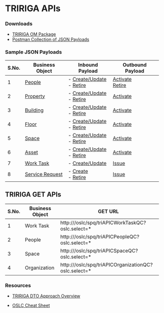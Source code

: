 # TRIRIGA APIs

### Downloads
 - [TRIRIGA OM Package](/docs/ompackages/)
 - [Postman Collection of JSON Payloads](/docs/APIConnect_v2.postman_collection.json)

### Sample JSON Payloads

S.No. | Business Object | Inbound Payload | Outbound Payload
---|---|---|---
1 | [People](/markdowns/People.md) | - [Create/Update](/docs/Payload_IN_Create_People.json) <br> - [Retire](/docs/Payload_IN_Retire_People.json) | [Activate](/docs/Payload_OUT_Activate_People.json) <br> [Retire](/docs/Payload_OUT_Retire_People.json)
2 | [Property](/markdowns/Property.md) | - [Create/Update](/docs/Payload_IN_Create_Property.json) <br> - [Retire](/docs/Payload_IN_Retire_Property.json) | [Activate](/docs/Payload_OUT_Property.json) 
3 | [Building](/markdowns/Building.md) | - [Create/Update](/docs/Payload_IN_Create_Building.json) <br> - [Retire](/docs/Payload_IN_Retire_Building.json) | [Activate](/docs/Payload_OUT_Building.json) 
4 | [Floor](/markdowns/Floor.md) | - [Create/Update](/docs/Payload_IN_Create_Floor.json) <br> - [Retire](/docs/Payload_IN_Retire_Floor.json) | [Activate](/docs/Payload_OUT_Floor.json) 
5 | [Space](/markdowns/Space.md) | - [Create/Update](/docs/Payload_IN_Create_Space.json) <br> - [Retire](/docs/Payload_IN_Retire_Space.json) | [Activate](/docs/Payload_OUT_Space.json) 
6 | [Asset](/markdowns/Asset.md) | - [Create/Update](/docs/Payload_IN_Create_Asset.json) <br> - [Retire](/docs/Payload_IN_Retire_Asset.json) | [Activate](/docs/Payload_OUT_Asset.json) 
7 | [Work Task](/markdowns/WorkTask.md) | - [Create/Update](/docs/Payload_IN_Create_WorkTask.json) | [Issue](/docs/Payload_OUT_WorkTask.json) | inbound_flow
8 | [Service Request](/markdowns/ServiceRequest.md) | - [Create](/docs/Payload_IN_Create_ServiceRequest.json) <br> - [Retire](/docs/Payload_IN_Retire_ServiceRequest.json) | [Issue](/docs/Payload_OUT_ServiceRequest.json) 


## TRIRIGA GET APIs

   S.No. | Business Object | GET URL
   ---|---|---
   1 | Work Task | http://<host>/oslc/spq/triAPICWorkTaskQC?oslc.select=*
   2 | People | http://<host>/oslc/spq/triAPICPeopleQC?oslc.select=*
   3 | Space  | http://<host>/oslc/spq/triAPICSpaceQC?oslc.select=*
   4 | Organization | http://<host>/oslc/spq/triAPICOrganizationQC?oslc.select=*
   
### Resources

 - [TRIRIGA DTO Approach Overview](/docs/TRIRIGA_DTO.pdf)
 
 - [OSLC Cheat Sheet](/markdowns/oslccheatsheet.md)



